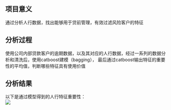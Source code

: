 ## 项目意义
通过分析人行数据，找出能够用于贷前管理，有效过滤风险客户的特征

## 分析过程
使用公司内部贷款客户的逾期数据，以及其对应的人行数据，经过一系列的数据分析和清洗后，使用catboost建模（bagging），
最后通过catboost输出特征的重要性的平均值，判断哪些特征具有使用价值

## 分析结果
以下是通过模型得到的人行特征重要性：  
![](rpt/feature_importance.png)

